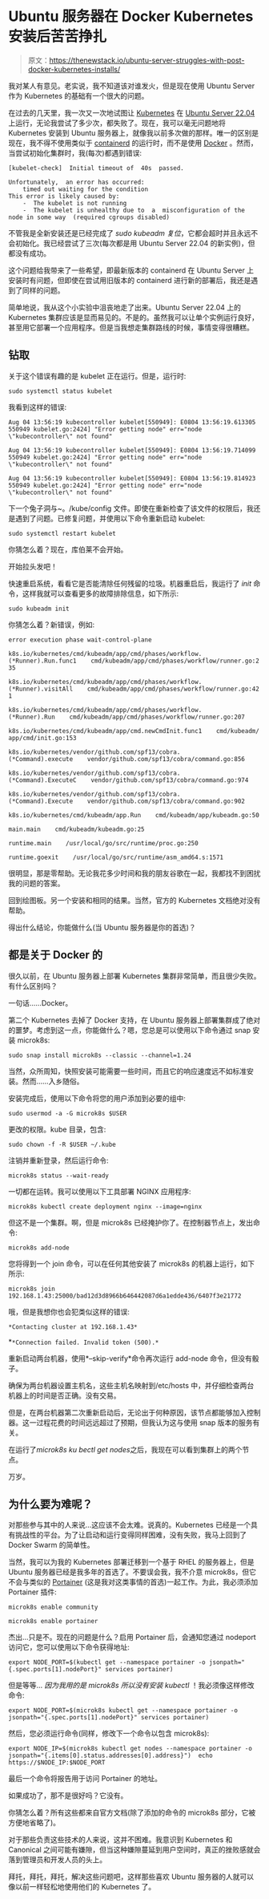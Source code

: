 # Ubuntu 服务器在 Docker Kubernetes 安装后苦苦挣扎

> 原文：<https://thenewstack.io/ubuntu-server-struggles-with-post-docker-kubernetes-installs/>

我对某人有意见。老实说，我不知道该对谁发火，但是现在使用 Ubuntu Server 作为 Kubernetes 的基础有一个很大的问题。

在过去的几天里，我一次又一次地试图让 [Kubernetes](https://kubernetes.io/) 在 [Ubuntu Server 22.04](https://ubuntu.com/engage/ubuntu-server-22-04-LTS) 上运行，无论我尝试了多少次，都失败了。现在，我可以毫无问题地将 Kubernetes 安装到 Ubuntu 服务器上，就像我以前多次做的那样。唯一的区别是现在，我不得不使用类似于 [containerd](https://containerd.io/) 的运行时，而不是使用 [Docker](https://www.docker.com/?utm_content=inline-mention) 。然而，当尝试初始化集群时，我(每次)都遇到错误:

```
[kubelet-check]  Initial timeout of  40s  passed.

Unfortunately,  an error has occurred:
    timed out waiting for the condition
This error is likely caused by:
    -  The kubelet is not running
    -  The kubelet is unhealthy due to  a  misconfiguration of the node in some way  (required cgroups disabled)

```

不管我是全新安装还是已经完成了 *sudo kubeadm 复位*，它都会超时并且永远不会初始化。我已经尝试了三次(每次都是用 Ubuntu Server 22.04 的新实例)，但都没有成功。

这个问题给我带来了一些希望，即最新版本的 containerd 在 Ubuntu Server 上安装时有问题，但即使在尝试用旧版本的 containerd 进行新的部署后，我还是遇到了同样的问题。

简单地说，我从这个小实验中沮丧地走了出来。Ubuntu Server 22.04 上的 Kubernetes 集群应该是显而易见的。不是的。虽然我可以让单个实例运行良好，甚至用它部署一个应用程序。但是当我想走集群路线的时候，事情变得很糟糕。

## 钻取

关于这个错误有趣的是 kubelet 正在运行。但是，运行时:

`sudo systemctl status kubelet`

我看到这样的错误:

`Aug 04 13:56:19 kubecontroller kubelet[550949]: E0804 13:56:19.613305  550949 kubelet.go:2424] "Error getting node" err="node \"kubecontroller\" not found"`

`Aug 04 13:56:19 kubecontroller kubelet[550949]: E0804 13:56:19.714099  550949 kubelet.go:2424] "Error getting node" err="node \"kubecontroller\" not found"`

`Aug 04 13:56:19 kubecontroller kubelet[550949]: E0804 13:56:19.814923  550949 kubelet.go:2424] "Error getting node" err="node \"kubecontroller\" not found"`

下一个兔子洞与~。/kube/config 文件。即使在重新检查了该文件的权限后，我还是遇到了问题。已修复问题，并使用以下命令重新启动 kubelet:

`sudo systemctl restart kubelet`

你猜怎么着？现在，库伯莱不会开始。

开始拉头发吧！

快速重启系统，看看它是否能清除任何残留的垃圾。机器重启后，我运行了 *init* 命令，这样我就可以查看更多的故障排除信息，如下所示:

`sudo kubeadm init`

你猜怎么着？新错误，例如:

`error execution phase wait-control-plane`

`k8s.io/kubernetes/cmd/kubeadm/app/cmd/phases/workflow.(*Runner).Run.func1    cmd/kubeadm/app/cmd/phases/workflow/runner.go:235`

`k8s.io/kubernetes/cmd/kubeadm/app/cmd/phases/workflow.(*Runner).visitAll    cmd/kubeadm/app/cmd/phases/workflow/runner.go:421`

`k8s.io/kubernetes/cmd/kubeadm/app/cmd/phases/workflow.(*Runner).Run    cmd/kubeadm/app/cmd/phases/workflow/runner.go:207`

`k8s.io/kubernetes/cmd/kubeadm/app/cmd.newCmdInit.func1    cmd/kubeadm/app/cmd/init.go:153`

`k8s.io/kubernetes/vendor/github.com/spf13/cobra.(*Command).execute    vendor/github.com/spf13/cobra/command.go:856`

`k8s.io/kubernetes/vendor/github.com/spf13/cobra.(*Command).ExecuteC    vendor/github.com/spf13/cobra/command.go:974`

`k8s.io/kubernetes/vendor/github.com/spf13/cobra.(*Command).Execute    vendor/github.com/spf13/cobra/command.go:902`

`k8s.io/kubernetes/cmd/kubeadm/app.Run    cmd/kubeadm/app/kubeadm.go:50`

`main.main    cmd/kubeadm/kubeadm.go:25`

`runtime.main    /usr/local/go/src/runtime/proc.go:250`

`runtime.goexit    /usr/local/go/src/runtime/asm_amd64.s:1571`

很明显，那是零帮助。无论我花多少时间和我的朋友谷歌在一起，我都找不到困扰我的问题的答案。

回到绘图板。另一个安装和相同的结果。当然，官方的 Kubernetes 文档绝对没有帮助。

得出什么结论，你能做什么(当 Ubuntu 服务器是你的首选)？

## 都是关于 Docker 的

很久以前，在 Ubuntu 服务器上部署 Kubernetes 集群非常简单，而且很少失败。有什么区别吗？

一句话……Docker。

第二个 Kubernetes 去掉了 Docker 支持，在 Ubuntu 服务器上部署集群成了绝对的噩梦。考虑到这一点，你能做什么？嗯，您总是可以使用以下命令通过 snap 安装 microk8s:

`sudo snap install microk8s --classic --channel=1.24`

当然，众所周知，快照安装可能需要一些时间，而且它的响应速度远不如标准安装。然而……入乡随俗。

安装完成后，使用以下命令将您的用户添加到必要的组中:

`sudo usermod -a -G microk8s $USER`

更改的权限。kube 目录，包含:

`sudo chown -f -R $USER ~/.kube`

注销并重新登录，然后运行命令:

`microk8s status --wait-ready`

一切都在运转。我可以使用以下工具部署 NGINX 应用程序:

`microk8s kubectl create deployment nginx --image=nginx`

但这不是一个集群。啊，但是 microk8s 已经掩护你了。在控制器节点上，发出命令:

`microk8s add-node`

您将得到一个 join 命令，可以在任何其他安装了 microk8s 的机器上运行，如下所示:

`microk8s join 192.168.1.43:25000/bad12d3d8966b646442087d6a1edde436/6407f3e21772`

哦，但是我想你也会犯类似这样的错误:

`*Contacting cluster at 192.168.1.43*` 

 *`*Connection failed. Invalid token (500).*`

重新启动两台机器，使用*–skip-verify*命令再次运行 add-node 命令，但没有骰子。

确保为两台机器设置主机名，这些主机名映射到/etc/hosts 中，并仔细检查两台机器上的时间是否正确。没有交易。

但是，在两台机器第二次重新启动后，无论出于何种原因，该节点都能够加入控制器。这一过程花费的时间远远超过了预期，但我认为这与使用 snap 版本的服务有关。

在运行了*microk8s ku bectl get nodes*之后，我现在可以看到集群上的两个节点。

万岁。

## 为什么要为难呢？

对那些参与其中的人来说…这应该不会太难。说真的。Kubernetes 已经是一个具有挑战性的平台。为了让启动和运行变得同样困难，没有失败，我马上回到了 Docker Swarm 的简单性。

当然，我可以为我的 Kubernetes 部署迁移到一个基于 RHEL 的服务器上，但是 Ubuntu 服务器已经是我多年的首选了。不要误会我，我不介意 microk8s，但它不会与类似的 [Portainer](https://thenewstack.io/an-introduction-to-portainer-a-gui-for-docker-management/) (这是我对这类事情的首选)一起工作。为此，我必须添加 Portainer 插件:

`microk8s enable community`

`microk8s enable portainer`

杰出…只是不。现在的问题是什么？启用 Portainer 后，会通知您通过 nodeport 访问它，您可以使用以下命令获得地址:

`export NODE_PORT=$(kubectl get --namespace portainer -o jsonpath="{.spec.ports[1].nodePort}" services portainer)`

但是等等… *因为我用的是 microk8s 所以没有安装 kubectl* ！我必须像这样修改命令:

`export NODE_PORT=$(microk8s kubectl get --namespace portainer -o jsonpath="{.spec.ports[1].nodePort}" services portainer)`

然后，您必须运行命令(同样，修改下一个命令以包含 microk8s):

`export NODE_IP=$(microk8s kubectl get nodes --namespace portainer -o jsonpath="{.items[0].status.addresses[0].address}")  echo https://$NODE_IP:$NODE_PORT`

最后一个命令将报告用于访问 Portainer 的地址。

如果成功了，那不是很好吗？它没有。

你猜怎么着？所有这些都来自官方文档(除了添加的命令的 microk8s 部分，它被方便地省略了)。

对于那些负责这些技术的人来说，这并不困难。我意识到 Kubernetes 和 Canonical 之间可能有嫌隙，但当这种嫌隙蔓延到用户空间时，真正的挫败感就会落到管理员和开发人员的头上。

拜托，拜托，拜托，解决这些问题吧，这样那些喜欢 Ubuntu 服务器的人就可以像以前一样轻松地使用他们的 Kubernetes 了。

<svg xmlns:xlink="http://www.w3.org/1999/xlink" viewBox="0 0 68 31" version="1.1"><title>Group</title> <desc>Created with Sketch.</desc></svg>*
